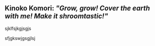 ## **Kinoko Komori**: _"Grow, grow! Cover the earth with me! Make it shroomtastic!"_

sjklfsjkgjsgjs

sfjgkswjgsgjlsj